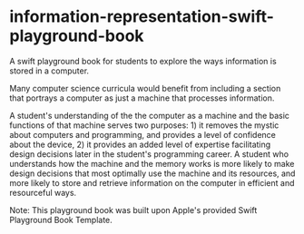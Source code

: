 # information-representation-swift-playground-book
A swift playground book for students to explore the ways information is stored in a computer.

 Many computer science curricula would benefit from including a section that portrays a computer as just a machine that processes information.  
 
 A student's understanding of the the computer as a machine and the basic functions of that machine serves two purposes: 1) it removes the mystic about computers and programming, and provides a level of confidence about the device, 2) it provides an added level of expertise facilitating design decisions later in the student's programming career.  A student who understands how the machine and the memory works is more likely to make design decisions that most optimally use the machine and its resources, and more likely to store and retrieve information on the computer in efficient and resourceful ways.  
 
Note: This playground book was built upon Apple's provided Swift Playground Book Template.

